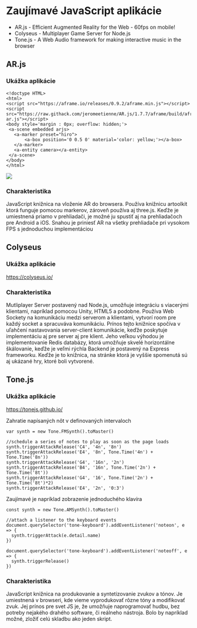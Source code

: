 # Zaujímavé JavaScript aplikácie 

- AR.js - Efficient Augmented Reality for the Web - 60fps on mobile!
- Colyseus - Multiplayer Game Server for Node.js
- Tone.js - A Web Audio framework for making interactive music in the browser

## AR.js

### Ukážka aplikácie

    <!doctype HTML>
    <html>
    <script src="https://aframe.io/releases/0.9.2/aframe.min.js"></script>
    <script src="https://raw.githack.com/jeromeetienne/AR.js/1.7.7/aframe/build/aframe-ar.js"></script>
    <body style='margin : 0px; overflow: hidden;'>
     <a-scene embedded arjs>
       <a-marker preset="hiro">
           <a-box position='0 0.5 0' material='color: yellow;'></a-box>
       </a-marker>
       <a-entity camera></a-entity>
     </a-scene>
    </body>
    </html>
    
<img src="https://cloud.githubusercontent.com/assets/252962/23068128/40343608-f51a-11e6-8cb3-900e37a7f658.jpg"/>

### Charakteristika

JavaScript knižnica na vloženie AR do browsera. 
Používa knižnicu artoolkit ktorá funguje pomocou markerov, zároveň používa aj three.js.
Keďže je umiestnená priamo v prehliadači, je možné ju spustiť aj na prehliadačoch pre Android a iOS. Snahou je priniesť
AR na všetky prehliadače pri vysokom FPS s jednoduchou implementáciou

## Colyseus

### Ukážka aplikácie

<https://colyseus.io/>

### Charakteristika

Mutliplayer Server postavený nad Node.js, umožňuje integráciu s viacerými klientami, napríklad pomocou Unity, HTML5 a podobne.
Používa Web Sockety na komunikáciu medzi serverom a klientami, vytvorí room pre každý socket a spracuváva komunikáciu.
Prínos tejto knižnice spočíva v uľahčení nastavovania server-client komunikácie, keďže poskytuje implementáciu aj pre server
 aj pre klient.
Jeho veľkou výhodou je implementovanie Redis databázy, ktorá umožňuje skvelé horizontálne škálovanie, keďže je veľmi rýchla
Backend je postavený na Express frameworku. Keďže je to knižnica, na stránke ktorá je vyššie spomenutá sú aj ukázané hry,
ktoré boli vytvorené. 

## Tone.js

### Ukážka aplikácie
<https://tonejs.github.io/>

Zahratie napísaných nôt v definovaných intervaloch

    var synth = new Tone.FMSynth().toMaster()
    
    //schedule a series of notes to play as soon as the page loads
    synth.triggerAttackRelease('C4', '4n', '8n')
    synth.triggerAttackRelease('E4', '8n', Tone.Time('4n') + Tone.Time('8n'))
    synth.triggerAttackRelease('G4', '16n', '2n')
    synth.triggerAttackRelease('B4', '16n', Tone.Time('2n') + Tone.Time('8t'))
    synth.triggerAttackRelease('G4', '16', Tone.Time('2n') + Tone.Time('8t')*2)
    synth.triggerAttackRelease('E4', '2n', '0:3')
    
Zaujímavé je napríklad zobrazenie jednoduchého klavíra

    const synth = new Tone.AMSynth().toMaster()
    
    //attach a listener to the keyboard events
    document.querySelector('tone-keyboard').addEventListener('noteon', e => {
      synth.triggerAttack(e.detail.name)
    })
    
    document.querySelector('tone-keyboard').addEventListener('noteoff', e => {
      synth.triggerRelease()
    })

### Charakteristika

JavaScript knižnica na produkovanie a syntetizovanie zvukov a tónov. 
Je umiestnená v browseri, kde vieme vyprodukovať rôzne tóny a modifikovať zvuk.
Jej prínos pre svet JS je, že umožňuje naprogramovať hudbu, bez potreby nejakého drahého software, či reálneho nástroja.
Bolo by napríklad možné, zložiť celú skladbu ako jeden skript.



